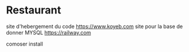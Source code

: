 # Restaurant
site d'hebergement du code https://www.koyeb.com 
site pour la base de donner MYSQL https://railway.com 

comoser install
